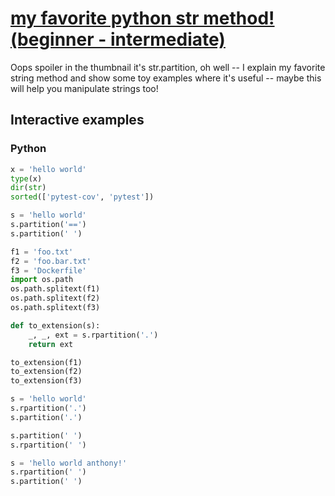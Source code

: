 # [my favorite python str method! (beginner - intermediate)](https://youtu.be/kx6G3nkZTjM)

Oops spoiler in the thumbnail it's str.partition, oh well -- I explain my favorite string method and show some toy examples where it's useful -- maybe this will help you manipulate strings too!

## Interactive examples

### Python

```python
x = 'hello world'
type(x)
dir(str)
sorted(['pytest-cov', 'pytest'])

s = 'hello world'
s.partition('==')
s.partition(' ')

f1 = 'foo.txt'
f2 = 'foo.bar.txt'
f3 = 'Dockerfile'
import os.path
os.path.splitext(f1)
os.path.splitext(f2)
os.path.splitext(f3)

def to_extension(s):
    _, _, ext = s.rpartition('.')
    return ext

to_extension(f1)
to_extension(f2)
to_extension(f3)

s = 'hello world'
s.rpartition('.')
s.partition('.')

s.partition(' ')
s.rpartition(' ')

s = 'hello world anthony!'
s.rpartition(' ')
s.partition(' ')
```
